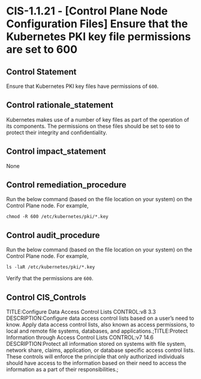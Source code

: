 # CIS-1.1.21 - \[Control Plane Node Configuration Files\] Ensure that the Kubernetes PKI key file permissions are set to 600

## Control Statement

Ensure that Kubernetes PKI key files have permissions of `600`.

## Control rationale_statement

Kubernetes makes use of a number of key files as part of the operation of its components. The permissions on these files should be set to `600` to protect their integrity and confidentiality.

## Control impact_statement

None

## Control remediation_procedure

Run the below command (based on the file location on your system) on the Control Plane node. For example,

```
chmod -R 600 /etc/kubernetes/pki/*.key
```

## Control audit_procedure

Run the below command (based on the file location on your system) on the Control Plane node. For example,

```
ls -laR /etc/kubernetes/pki/*.key
```

Verify that the permissions are `600`.

## Control CIS_Controls

TITLE:Configure Data Access Control Lists CONTROL:v8 3.3 DESCRIPTION:Configure data access control lists based on a user’s need to know. Apply data access control lists, also known as access permissions, to local and remote file systems, databases, and applications.;TITLE:Protect Information through Access Control Lists CONTROL:v7 14.6 DESCRIPTION:Protect all information stored on systems with file system, network share, claims, application, or database specific access control lists. These controls will enforce the principle that only authorized individuals should have access to the information based on their need to access the information as a part of their responsibilities.;
